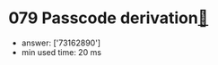 079 Passcode derivation[:link:](http://projecteuler.net/problem=79)  
========================

- answer: ['73162890'] 
- min used time: 20 ms

